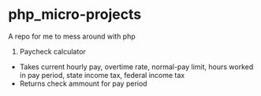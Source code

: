 # php_micro-projects
A repo for me to mess around with php

1. Paycheck calculator
- Takes current hourly pay, overtime rate, normal-pay limit, hours 
worked in pay period, state income tax, federal income tax
- Returns check ammount for pay period
